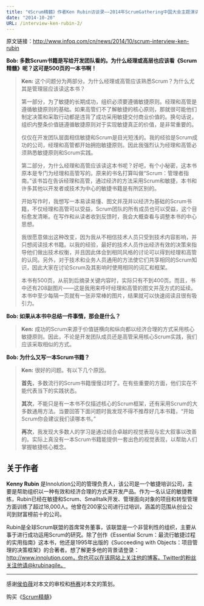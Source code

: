 ```yaml
---
title: "《Scrum精髓》作者Ken Rubin访谈录——2014年ScrumGathering中国大会主题演讲者"
date: "2014-10-20"
URL: /interview-ken-rubin-2/
---
```


原文链接：http://www.infoq.com/cn/news/2014/10/scrum-interview-ken-rubin

**Bob: 多数Scrum书籍是写给开发团队看的。为什么经理或高层也应该看《Scrum精髓》呢？这可是500页的一本书啊！**

> **Ken:** 这个问题分为两部分。为什么经理或高管应该熟悉Scrum？为什么尤其是管理层应该读这本书？
> 
> 第一部分，为了敏捷的长期成功，组织必须要遵循敏捷原则。经理和高管是遵循敏捷原则的基础。如果高管们不了解敏捷的核心原则，那就很可能他们制定决策和采取行动都是违背了成功采用敏捷交付商业价值的。换句话说，组织内整条价值链遵循敏捷原则对于实现敏捷真正的价值，是非常重要的。
> 
> 仅仅在开发团队层面相信敏捷和Scrum是目光短浅的。我的经验是Scrum成功的公司，经理和高管都开始拥抱敏捷原则。因此我强烈认为经理和高管必须熟悉敏捷原则和Scrum实践。
> 
> 第二部分，为什么经理和高管应该读这本书呢？好吧，有个小秘密，这本书原本是专门为经理和高管写的。原来的书名打算叫做“Scrum：管理者指南。”该书旨在告诉经理和高管，通过经济的方法采用Scrum和敏捷，本书和许多其他以开发者或技术为中心的敏捷书籍是有所区别的。
> 
> 开始写作时，我想写一本易读易懂、图文并茂并以经济为基础的Scrum书籍，不仅经理和高管可以受益，Scrum团队的所有成员也可以受益，这个目标愈发清晰。在写作和从读者收到反馈时，我会大概查看与调整本书的中心思想。
> 
> 我很愿意做出这种改变，因为我从不相信技术人员只受到技术内容影响，并只想阅读技术书籍。以我的经验，最好的技术人员作出经济有效的决策来指导他们做出技术权衡，并且因此体会到相同风格的讨论可以得到经理和高管的认同。另外，对于技术和业务人员通用的方法使它们共享相同的Scrum知识，因此大家在讨论Scrum及其影响时使用相同的词汇和框架。
> 
> 本书有500页，从前到后摘录关键内容时，实际只有不到400页。而且，书中还有208副图片——这是我用来呼吁经理和高管的图文并茂方式的延续。本书中至少每隔一页就有一张非常棒的图片，结果就可以快速阅读且很有吸引力。

**Bob: 如果从本书中总结一件事情，那会是什么？**

> **Ken:** 成功的Scrum来源于价值链横向和纵向都以经济合理的方式采用核心敏捷原则。因此，不论是开发团队成员还是高管采用核心Scrum实践，我们应该采取相似的方式。

**Bob: 为什么又写一本Scrum书籍？**

> **Ken:** 很好的问题。有以下几个原因。
> 
> **首先**，多数流行的Scrum书籍慢慢过时了。在有些重要的方面，他们实在不能代表当下的实践状态。
> 
> **其次**，不能只是有一本书不仅描述核心的Scrum框架，还有采用Scrum的大多数通用方法。当要回答下面问题时我发现不得不推荐好几本书籍，“开始Scrum你会建议我们读哪本书。”
> 
> **再次**，我发现大多数人的学习是通过结合卓越的视觉表现与宏大叙事以改善的。实际上真没有一本Scrum书籍能提供一套出色的视觉表现，以帮助人们掌握敏捷核心概念。

## 关于作者

**Kenny Rubin** 是Innolution公司的管理负责人，该公司是一个敏捷培训公司，主要是帮助组织以一种有效和经济合理的方式来开发产品。作为一名认证的敏捷教练，Rubin已经在敏捷和Scrum、Smalltalk开发、管理面向对象的项目和转型管理方面训练了超过18,000人。他曾在200家公司进行过培训，涵盖的范围从创业公司到财富榜前十的公司。

Rubin是全球Scrum联盟的首席常务董事，该联盟是一个非营利性的组织，主要从事于进行成功运用Scrum的研究。除了创作《Essential Scrum：最流行敏捷过程的实用指南》这本书，他还是1995年出版的《Succeeding with Objects：项目管理的决策框架》的合著者。想了解更多他的背景请登录：http://www.innolution.com，你也可以在该网站上关注他的博客。Twitter的粉丝关注他请@krubinagile。

* * *

感谢[侯伯薇](http://www.infoq.com/cn/author/%E4%BE%AF%E4%BC%AF%E8%96%87)对本文的审校和[杨赛](http://www.infoq.com/cn/author/%E6%9D%A8%E8%B5%9B)对本文的策划。

购买《[Scrum精髓](http://item.jd.com/11462889.html)》
